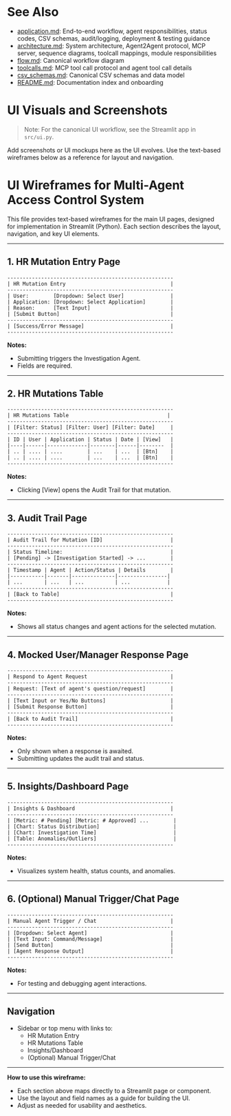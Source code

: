 
# See Also
- [application.md](application.md): End-to-end workflow, agent responsibilities, status codes, CSV schemas, audit/logging, deployment & testing guidance
- [architecture.md](architecture.md): System architecture, Agent2Agent protocol, MCP server, sequence diagrams, toolcall mappings, module responsibilities
- [flow.md](flow.md): Canonical workflow diagram
- [toolcalls.md](toolcalls.md): MCP tool call protocol and agent tool call details
- [csv_schemas.md](csv_schemas.md): Canonical CSV schemas and data model
- [README.md](README.md): Documentation index and onboarding

# UI Visuals and Screenshots

> Note: For the canonical UI workflow, see the Streamlit app in `src/ui.py`.

Add screenshots or UI mockups here as the UI evolves. Use the text-based wireframes below as a reference for layout and navigation.
# UI Wireframes for Multi-Agent Access Control System

This file provides text-based wireframes for the main UI pages, designed for implementation in Streamlit (Python). Each section describes the layout, navigation, and key UI elements.

---

## 1. HR Mutation Entry Page

```
------------------------------------------------------
| HR Mutation Entry                                  |
------------------------------------------------------
| User:        [Dropdown: Select User]               |
| Application: [Dropdown: Select Application]        |
| Reason:      [Text Input]                          |
| [Submit Button]                                    |
------------------------------------------------------
| [Success/Error Message]                            |
------------------------------------------------------
```

**Notes:**
- Submitting triggers the Investigation Agent.
- Fields are required.

---

## 2. HR Mutations Table

```
------------------------------------------------------
| HR Mutations Table                                |
------------------------------------------------------
| [Filter: Status] [Filter: User] [Filter: Date]     |
------------------------------------------------------
| ID | User | Application | Status | Date | [View]   |
|----|------|-------------|--------|------|--------  |
| .. | .... | ....        | ...    | ...  | [Btn]    |
| .. | .... | ....        | ...    | ...  | [Btn]    |
------------------------------------------------------
```

**Notes:**
- Clicking [View] opens the Audit Trail for that mutation.

---

## 3. Audit Trail Page

```
------------------------------------------------------
| Audit Trail for Mutation [ID]                      |
------------------------------------------------------
| Status Timeline:                                   |
| [Pending] -> [Investigation Started] -> ...        |
------------------------------------------------------
| Timestamp | Agent | Action/Status | Details        |
|-----------|-------|--------------|----------------|
| ...       | ...   | ...          | ...            |
------------------------------------------------------
| [Back to Table]                                    |
------------------------------------------------------
```

**Notes:**
- Shows all status changes and agent actions for the selected mutation.

---

## 4. Mocked User/Manager Response Page

```
------------------------------------------------------
| Respond to Agent Request                           |
------------------------------------------------------
| Request: [Text of agent's question/request]        |
------------------------------------------------------
| [Text Input or Yes/No Buttons]                     |
| [Submit Response Button]                           |
------------------------------------------------------
| [Back to Audit Trail]                              |
------------------------------------------------------
```

**Notes:**
- Only shown when a response is awaited.
- Submitting updates the audit trail and status.

---

## 5. Insights/Dashboard Page

```
------------------------------------------------------
| Insights & Dashboard                               |
------------------------------------------------------
| [Metric: # Pending] [Metric: # Approved] ...        |
| [Chart: Status Distribution]                        |
| [Chart: Investigation Time]                         |
| [Table: Anomalies/Outliers]                         |
------------------------------------------------------
```

**Notes:**
- Visualizes system health, status counts, and anomalies.

---

## 6. (Optional) Manual Trigger/Chat Page

```
------------------------------------------------------
| Manual Agent Trigger / Chat                        |
------------------------------------------------------
| [Dropdown: Select Agent]                           |
| [Text Input: Command/Message]                      |
| [Send Button]                                      |
| [Agent Response Output]                            |
------------------------------------------------------
```

**Notes:**
- For testing and debugging agent interactions.

---

## Navigation

- Sidebar or top menu with links to:
    - HR Mutation Entry
    - HR Mutations Table
    - Insights/Dashboard
    - (Optional) Manual Trigger/Chat

---

**How to use this wireframe:**
- Each section above maps directly to a Streamlit page or component.
- Use the layout and field names as a guide for building the UI.
- Adjust as needed for usability and aesthetics.